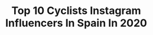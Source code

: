 ---
title: Top 10 Cyclists Instagram Influencers In Spain In 2020
description: >-
  Find top cyclists Instagram influencers in Spain in 2020. Most popular hashtags: #cycling #cyclinglife #ciclismo #cyclingphotos.
platform: Instagram
profiles:
  - username: "tadejpogacar"
    fullname: >-
      Tadej Pogačar
    location: "Spain"
    followers: 44566
    engagement: 1532
    commentsToLikes: 0.010250
    avatar: "https://scontent-ams4-1.cdninstagram.com/v/t51.2885-19/s320x320/67658668_2151590651806764_711644933844369408_n.jpg?_nc_ht=scontent-ams4-1.cdninstagram.com&_nc_ohc=J0CScBiyDk8AX8jB7M7&oh=ae817e3c4da3afb076df93b645640f24&oe=5EB9FAD3"
    verified: false
    hashtags: "#enkratzacelevednozacele, #missher, #quarantine, #lockdown"
  - username: "alejandvalverde"
    fullname: >-
      Alejandro Valverde Belmonte
    location: "Spain"
    followers: 267622
    engagement: 842
    commentsToLikes: 0.008320
    avatar: "https://scontent-atl3-1.cdninstagram.com/v/t51.2885-19/s320x320/72223762_718090268691198_1406454562256060416_n.jpg?_nc_ht=scontent-atl3-1.cdninstagram.com&_nc_ohc=Ljto5iqzELwAX8-PAkw&oh=b95e66de1845d6ae76d2bf9b0d6a6c0c&oe=5EB9BE4F"
    verified: true
    hashtags: "#yomequedoencasa, #seguimosconectados, #cruzrojaresponde, #nuestramejorvictoria"
  - username: "lina_bo"
    fullname: >-
      L⚡NA
    location: "Spain"
    followers: 66438
    engagement: 469
    commentsToLikes: 0.017573
    avatar: "https://scontent-atl3-1.cdninstagram.com/v/t51.2885-19/s320x320/87482901_715088692357450_7336201065265627136_n.jpg?_nc_ht=scontent-atl3-1.cdninstagram.com&_nc_ohc=zg-olIXPe8AAX_qzo-L&oh=0e2d5ea003ee4e33e846b95810422454&oe=5EBAF359"
    verified: false
    hashtags: "#iridelookpedals, #cyclinglover, #vamospedalar, #beautyofcycling"
  - username: "cykel_cille"
    fullname: >-
      Cecilie Uttrup Ludwig
    location: "Spain"
    followers: 27725
    engagement: 1291
    commentsToLikes: 0.016572
    avatar: "https://scontent-lht6-1.cdninstagram.com/v/t51.2885-19/s320x320/80125608_486106678978587_1418874370725511168_n.jpg?_nc_ht=scontent-lht6-1.cdninstagram.com&_nc_ohc=zFinIA_rFTYAX9zfeAT&oh=1e43fdc2a283f67e1ef8c35c90e4391e&oe=5EB7BC69"
    verified: false
    hashtags: "#hammertime, #happydeadfish, #lacourse, #gpplumelec"
  - username: "enric_mas_"
    fullname: >-
      Enric Mas Nicolau
    location: "Spain"
    followers: 104414
    engagement: 831
    commentsToLikes: 0.008131
    avatar: "https://scontent-ams4-1.cdninstagram.com/v/t51.2885-19/s320x320/91261167_595130204410855_1458391265304379392_n.jpg?_nc_ht=scontent-ams4-1.cdninstagram.com&_nc_ohc=4Wk_xrKOaPwAX_yO-iP&oh=f4b4e9404df8ad2a037ef04b000c3e1b&oe=5EB84CE4"
    verified: true
    hashtags: "#repost, #thewolfpack, #yomequedoencasa, #seguimosconectados"
  - username: "tmarczynski"
    fullname: >-
      Tomasz Marczyński (LOCO)
    location: "Spain"
    followers: 16119
    engagement: 905
    commentsToLikes: 0.010185
    avatar: "https://scontent-lhr8-1.cdninstagram.com/v/t51.2885-19/s320x320/74343441_456351858359808_5507563445584658432_n.jpg?_nc_ht=scontent-lhr8-1.cdninstagram.com&_nc_ohc=gk-hdSwqVqIAX_UUOim&oh=df6e940a69e0d178c161728e40d8a1c8&oe=5EBADADB"
    verified: false
    hashtags: "#cyclinglife, #party, #focused, #disfrutando"
  - username: "nilspolitt"
    fullname: >-
      Nils Politt
    location: "Spain"
    followers: 30575
    engagement: 1055
    commentsToLikes: 0.007046
    avatar: "https://scontent-ams4-1.cdninstagram.com/v/t51.2885-19/s320x320/79641343_2337570036533691_313943181416726528_n.jpg?_nc_ht=scontent-ams4-1.cdninstagram.com&_nc_ohc=1GkzuVBWwvwAX_CEo0c&oh=26efa674d6ab333453a98498f0333322&oe=5EB9D151"
    verified: true
    hashtags: "#samola13sineu, #stravacycling, #cyclinglife, #bici"
  - username: "omar_fraile"
    fullname: >-
      Omar Fraile
    location: "Spain"
    followers: 50496
    engagement: 763
    commentsToLikes: 0.005862
    avatar: "https://scontent-ams4-1.cdninstagram.com/v/t51.2885-19/s320x320/81484271_2215150525457703_6693550623503155200_n.jpg?_nc_ht=scontent-ams4-1.cdninstagram.com&_nc_ohc=5e0qWYVzRx4AX9zXl2l&oh=3be401d877b917543688e2b6f48cfef3&oe=5EBB6FF7"
    verified: true
    hashtags: "#cxgarai, #astanaproteam, #australia, #tourdownunder"
  - username: "ruedigerselig"
    fullname: >-
      Rudi Selig
    location: "Spain"
    followers: 12094
    engagement: 840
    commentsToLikes: 0.009228
    avatar: "https://scontent-ams4-1.cdninstagram.com/v/t51.2885-19/s320x320/56614194_315463399134649_5387680458697867264_n.jpg?_nc_ht=scontent-ams4-1.cdninstagram.com&_nc_ohc=DCx1st7Lq2cAX_9d-XT&oh=9c7572758c2b7173d1b0da9dc4d2948d&oe=5EBB3A1C"
    verified: false
    hashtags: "#turbocreosl, #tourdepologne, #dutchrace, #peace"
  - username: "pello.bilbao"
    fullname: >-
      Pello Bilbao
    location: "Spain"
    followers: 12310
    engagement: 1394
    commentsToLikes: 0.006249
    avatar: "https://scontent-amt2-1.cdninstagram.com/v/t51.2885-19/s320x320/79741451_568561680657451_349038368509657088_n.jpg?_nc_ht=scontent-amt2-1.cdninstagram.com&_nc_ohc=4bk4ZxKTh8oAX_swqXr&oh=66851404ba5bef2ee9a2144cc507906b&oe=5EBA35DC"
    verified: false
    hashtags: "#cyclingschool, #cyclinglife, #cyclingphotos, #tenerife"
---